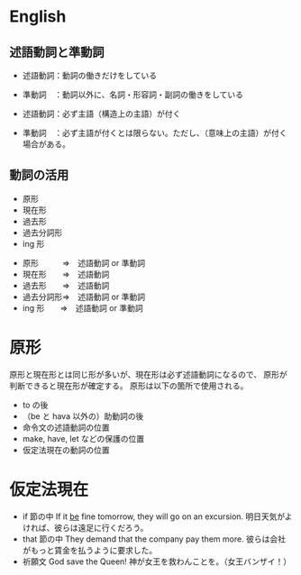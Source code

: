 # English

## 述語動詞と準動詞

- 述語動詞：動詞の働きだけをしている
- 準動詞　：動詞以外に、名詞・形容詞・副詞の働きをしている

- 述語動詞：必ず主語（構造上の主語）が付く
- 準動詞　：必ず主語が付くとは限らない。ただし、（意味上の主語）が付く場合がある。

## 動詞の活用

+ 原形
+ 現在形
+ 過去形
+ 過去分詞形
+ ing 形

- 原形　　　=>　述語動詞 or 準動詞
- 現在形　　=>　述語動詞
- 過去形　　=>　述語動詞
- 過去分詞形=>　述語動詞 or 準動詞
- ing 形　　=>　述語動詞 or 準動詞

# 原形

原形と現在形とは同じ形が多いが、現在形は必ず述語動詞になるので、
原形が判断できると現在形が確定する。
原形は以下の箇所で使用される。

+ to の後
+ （be と hava 以外の）助動詞の後
+ 命令文の述語動詞の位置
+ make, have, let などの保護の位置
+ 仮定法現在の動詞の位置

# 仮定法現在

+ if 節の中
 If it <u>be</u> fine tomorrow, they will go on an excursion.
 明日天気がよければ、彼らは遠足に行くだろう。
+ that 節の中
 They demand that the company pay them more.
 彼らは会社がもっと賃金を払うように要求した。
+ 祈願文
 God save the Queen!
 神が女王を救わんことを。（女王バンザイ！）
      
      
      
      
      
      
      
      
      
